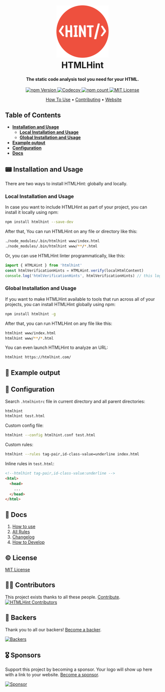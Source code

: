 <h1 align="center">
  <br>
  <a href="https://htmlhint.com"><img src="https://raw.githubusercontent.com/htmlhint/HTMLHint/main/website/src/assets/img/htmlhint.png" alt="Logo HTMLHint" width="170"></a>
  <br>
  HTMLHint
  <br>
</h1>

<h4 align="center">The static code analysis tool you need for your HTML.</h4>

<p align="center">
  <a href="https://www.npmjs.com/package/htmlhint">
    <img src="https://img.shields.io/npm/v/htmlhint" alt="npm Version">
  </a>
  <a href="https://codecov.io/gh/htmlhint/HTMLHint">
    <img src="https://codecov.io/gh/htmlhint/HTMLHint/branch/main/graph/badge.svg" alt="Codecov">
  </a>
  <a href="https://www.npmjs.com/package/htmlhint">
    <img src="https://img.shields.io/npm/dm/htmlhint.svg" alt="npm count">
  </a>
  <a href="https://github.com/htmlhint/HTMLHint/blob/main/LICENSE.md">
    <img src="https://img.shields.io/github/license/htmlhint/HTMLHint" alt="MIT License" />
  </a>
</p>

<p align="center">
  <a href="#-installation-and-usage">How To Use</a> • <a href="CONTRIBUTING.md">Contributing</a> • <a href="https://htmlhint.com">Website</a>
</p>

## Table of Contents

- **[Installation and Usage](#-installation-and-usage)**
  - **[Local Installation and Usage](#local-installation-and-usage)**
  - **[Global Installation and Usage](#global-installation-and-usage)**
- **[Example output](#-example-output)**
- **[Configuration](#-configuration)**
- **[Docs](#-docs)**

## 📟 Installation and Usage

There are two ways to install HTMLHint: globally and locally.

### Local Installation and Usage

In case you want to include HTMLHint as part of your project, you can install it locally using npm:

```bash
npm install htmlhint --save-dev
```

After that, You can run HTMLHint on any file or directory like this:

```bash
./node_modules/.bin/htmlhint www/index.html
./node_modules/.bin/htmlhint www/**/*.html
```

Or, you can use HTMLHint linter programmatically, like this:

```js
import { HTMLHint } from 'htmlhint'
const htmlVerificationHints = HTMLHint.verify(localHtmlContent)
console.log('htmlVerificationHints', htmlVerificationHints) // this logs a list of `Hint`s which contain information on all linting errors
```

### Global Installation and Usage

If you want to make HTMLHint available to tools that run across all of your projects, you can install HTMLHint globally using npm:

```bash
npm install htmlhint -g
```

After that, you can run HTMLHint on any file like this:

```bash
htmlhint www/index.html
htmlhint www/**/*.html
```

You can even launch HTMLHint to analyze an URL:

```bash
htmlhint https://htmlhint.com/
```

## 📃 Example output

## 🔧 Configuration

Search `.htmlhintrc` file in current directory and all parent directories:

```bash
htmlhint
htmlhint test.html
```

Custom config file:

```bash
htmlhint --config htmlhint.conf test.html
```

Custom rules:

```bash
htmlhint --rules tag-pair,id-class-value=underline index.html
```

Inline rules in `test.html`:

```html
<!--htmlhint tag-pair,id-class-value:underline -->
<html>
  <head>
    ...
  </head>
</html>
```

## 📙 Docs

1. [How to use](https://htmlhint.com/getting-started/)
2. [All Rules](https://htmlhint.com/rules/)
3. [Changelog](https://htmlhint.com/changelog/)
4. [How to Develop](CONTRIBUTING.md)

## © License

[MIT License](./LICENSE.md)

## 💪🏻 Contributors

This project exists thanks to all these people. [Contribute](CONTRIBUTING.md).
<a href="https://github.com/htmlhint/HTMLHint/graphs/contributors"><img src="https://opencollective.com/htmlhint/contributors.svg?width=890" alt="HTMLHint Contributors" /></a>

## 🏅 Backers

Thank you to all our backers! [Become a backer](https://opencollective.com/htmlhint#backer).

<a href="https://opencollective.com/htmlhint#backers" target="_blank"><img src="https://opencollective.com/htmlhint/backers.svg?width=890" alt="Backers"></a>

## 🎖 Sponsors

Support this project by becoming a sponsor. Your logo will show up here with a link to your website. [Become a sponsor](https://opencollective.com/htmlhint#sponsor).

<a href="https://opencollective.com/htmlhint/sponsor/0/website" target="_blank"><img src="https://opencollective.com/htmlhint/sponsor/0/avatar.svg" alt="Sponsor"></a>
